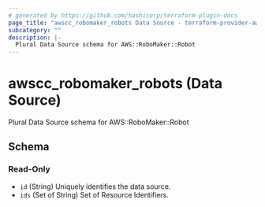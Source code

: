 ```yaml
---
# generated by https://github.com/hashicorp/terraform-plugin-docs
page_title: "awscc_robomaker_robots Data Source - terraform-provider-awscc"
subcategory: ""
description: |-
  Plural Data Source schema for AWS::RoboMaker::Robot
---
```


# awscc_robomaker_robots (Data Source)

Plural Data Source schema for AWS::RoboMaker::Robot



<!-- schema generated by tfplugindocs -->
## Schema

### Read-Only

- `id` (String) Uniquely identifies the data source.
- `ids` (Set of String) Set of Resource Identifiers.
